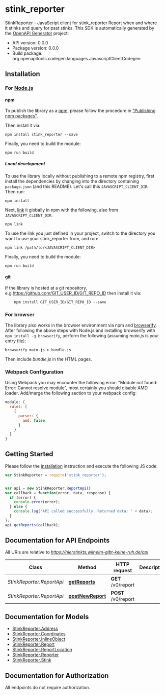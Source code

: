 # stink_reporter

StinkReporter - JavaScript client for stink_reporter
Report when and where it stinks and query for past stinks.
This SDK is automatically generated by the [OpenAPI Generator](https://openapi-generator.tech) project:

- API version: 0.0.0
- Package version: 0.0.0
- Build package: org.openapitools.codegen.languages.JavascriptClientCodegen

## Installation

### For [Node.js](https://nodejs.org/)

#### npm

To publish the library as a [npm](https://www.npmjs.com/), please follow the procedure in ["Publishing npm packages"](https://docs.npmjs.com/getting-started/publishing-npm-packages).

Then install it via:

```shell
npm install stink_reporter --save
```

Finally, you need to build the module:

```shell
npm run build
```

##### Local development

To use the library locally without publishing to a remote npm registry, first install the dependencies by changing into the directory containing `package.json` (and this README). Let's call this `JAVASCRIPT_CLIENT_DIR`. Then run:

```shell
npm install
```

Next, [link](https://docs.npmjs.com/cli/link) it globally in npm with the following, also from `JAVASCRIPT_CLIENT_DIR`:

```shell
npm link
```

To use the link you just defined in your project, switch to the directory you want to use your stink_reporter from, and run:

```shell
npm link /path/to/<JAVASCRIPT_CLIENT_DIR>
```

Finally, you need to build the module:

```shell
npm run build
```

#### git

If the library is hosted at a git repository, e.g.https://github.com/GIT_USER_ID/GIT_REPO_ID
then install it via:

```shell
    npm install GIT_USER_ID/GIT_REPO_ID --save
```

### For browser

The library also works in the browser environment via npm and [browserify](http://browserify.org/). After following
the above steps with Node.js and installing browserify with `npm install -g browserify`,
perform the following (assuming *main.js* is your entry file):

```shell
browserify main.js > bundle.js
```

Then include *bundle.js* in the HTML pages.

### Webpack Configuration

Using Webpack you may encounter the following error: "Module not found: Error:
Cannot resolve module", most certainly you should disable AMD loader. Add/merge
the following section to your webpack config:

```javascript
module: {
  rules: [
    {
      parser: {
        amd: false
      }
    }
  ]
}
```

## Getting Started

Please follow the [installation](#installation) instruction and execute the following JS code:

```javascript
var StinkReporter = require('stink_reporter');


var api = new StinkReporter.ReportApi()
var callback = function(error, data, response) {
  if (error) {
    console.error(error);
  } else {
    console.log('API called successfully. Returned data: ' + data);
  }
};
api.getReports(callback);

```

## Documentation for API Endpoints

All URIs are relative to *https://hierstinkts.wilhelm-gibt-keine-ruh.de/api*

Class | Method | HTTP request | Description
------------ | ------------- | ------------- | -------------
*StinkReporter.ReportApi* | [**getReports**](docs/ReportApi.md#getReports) | **GET** /v0/report | 
*StinkReporter.ReportApi* | [**postNewReport**](docs/ReportApi.md#postNewReport) | **POST** /v0/report | 


## Documentation for Models

 - [StinkReporter.Address](docs/Address.md)
 - [StinkReporter.Coordinates](docs/Coordinates.md)
 - [StinkReporter.InlineObject](docs/InlineObject.md)
 - [StinkReporter.Report](docs/Report.md)
 - [StinkReporter.ReportLocation](docs/ReportLocation.md)
 - [StinkReporter.Reporter](docs/Reporter.md)
 - [StinkReporter.Stink](docs/Stink.md)


## Documentation for Authorization

All endpoints do not require authorization.
